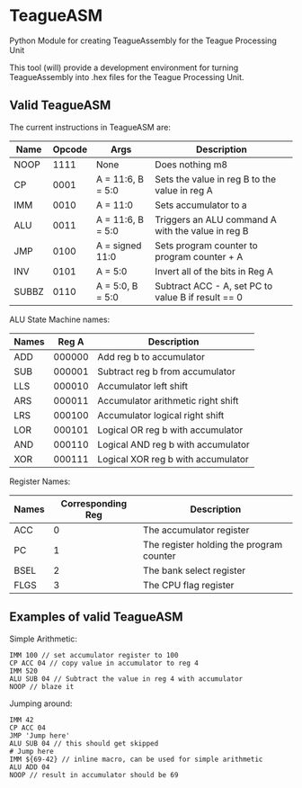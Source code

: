 # TeagueASM

Python Module for creating TeagueAssembly for the Teague Processing Unit

This tool (will) provide a development environment for turning TeagueAssembly into .hex files for the Teague Processing Unit.

## Valid TeagueASM

The current instructions in TeagueASM are:

| Name  | Opcode | Args              | Description                                        |
| ----- | ------ | ----------------- | -------------------------------------------------- |
| NOOP  | 1111   | None              | Does nothing m8                                    |
| CP    | 0001   | A = 11:6, B = 5:0 | Sets the value in reg B to the value in reg A      |
| IMM   | 0010   | A = 11:0          | Sets accumulator to a                              |
| ALU   | 0011   | A = 11:6, B = 5:0 | Triggers an ALU command A with the value in reg B  |
| JMP   | 0100   | A = signed 11:0   | Sets program counter to program counter + A        |
| INV   | 0101   | A = 5:0           | Invert all of the bits in Reg A                    |
| SUBBZ | 0110   | A = 5:0, B = 5:0  | Subtract ACC - A, set PC to value B if result == 0 |

ALU State Machine names:

| Names | Reg A  | Description                        |
| ----- | ------ | ---------------------------------- |
| ADD   | 000000 | Add reg b to accumulator           |
| SUB   | 000001 | Subtract reg b from accumulator    |
| LLS   | 000010 | Accumulator left shift             |
| ARS   | 000011 | Accumulator arithmetic right shift |
| LRS   | 000100 | Accumulator logical right shift    |
| LOR   | 000101 | Logical OR reg b with accumulator  |
| AND   | 000110 | Logical AND reg b with accumulator |
| XOR   | 000111 | Logical XOR reg b with accumulator |

Register Names:

| Names | Corresponding Reg | Description                              |
| ----- | ----------------- | ---------------------------------------- |
| ACC   | 0                 | The accumulator register                 |
| PC    | 1                 | The register holding the program counter |
| BSEL  | 2                 | The bank select register                 |
| FLGS  | 3                 | The CPU flag register                    |

## Examples of valid TeagueASM

Simple Arithmetic:

```
IMM 100 // set accumulator register to 100
CP ACC 04 // copy value in accumulator to reg 4
IMM 520
ALU SUB 04 // Subtract the value in reg 4 with accumulator
NOOP // blaze it
```

Jumping around:

```
IMM 42
CP ACC 04
JMP 'Jump here'
ALU SUB 04 // this should get skipped
# Jump here
IMM ${69-42} // inline macro, can be used for simple arithmetic
ALU ADD 04
NOOP // result in accumulator should be 69
```
